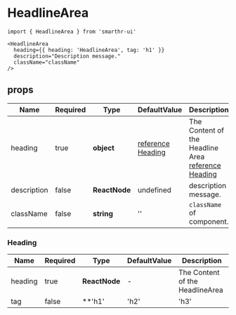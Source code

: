 # HeadlineArea

```tsx
import { HeadlineArea } from 'smarthr-ui'

<HeadlineArea
  heading={{ heading: 'HeadlineArea', tag: 'h1' }}
  description="Description message."
  className="className"
/>
```

## props

| Name        | Required | Type          | DefaultValue                  | Description                                                    |
| ----------- | -------- | ------------- | ----------------------------- | ---------------------------------------------------------------|
| heading     | true     | **object**    | [reference Heading](#Heading) | The Content of the Headline Area [reference Heading](#Heading) |
| description | false    | **ReactNode** | undefined                     | description message.                                           |
| className   | false    | **string**    | ''                            | `className` of component.                                      |

### Heading

| Name        | Required | Type          | DefaultValue | Description                                                       |
| ----------- | -------- | ------------- | ------------ | ----------------------------------------------------------------- |
| heading     | true     | **ReactNode** | -            | The Content of the HeadlineArea                                   |
| tag         | false    | **'h1' | 'h2' | 'h3' | 'h4' | 'h5' | 'h6' | 'span'**    | 'h1'         | The tag of the Heading. ([reference](/?path=/story/heading--all)) |
